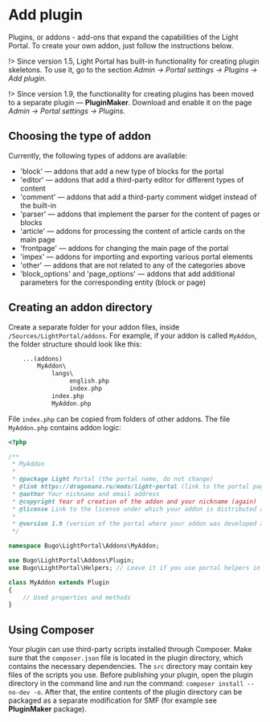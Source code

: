 # Add plugin
Plugins, or addons - add-ons that expand the capabilities of the Light Portal. To create your own addon, just follow the instructions below.

!> Since version 1.5, Light Portal has built-in functionality for creating plugin skeletons. To use it, go to the section _Admin -> Portal settings -> Plugins -> Add plugin_.

!> Since version 1.9, the functionality for creating plugins has been moved to a separate plugin — **PluginMaker**. Download and enable it on the page _Admin -> Portal settings -> Plugins_.

## Choosing the type of addon
Currently, the following types of addons are available:

* 'block' — addons that add a new type of blocks for the portal
* 'editor' — addons that add a third-party editor for different types of content
* 'comment' — addons that add a third-party comment widget instead of the built-in
* 'parser' — addons that implement the parser for the content of pages or blocks
* 'article' — addons for processing the content of article cards on the main page
* 'frontpage' — addons for changing the main page of the portal
* 'impex' — addons for importing and exporting various portal elements
* 'other' — addons that are not related to any of the categories above
* 'block_options' and 'page_options' — addons that add additional parameters for the corresponding entity (block or page)

## Creating an addon directory
Create a separate folder for your addon files, inside `/Sources/LightPortal/addons`. For example, if your addon is called `MyAddon`, the folder structure should look like this:

```php
    ...(addons)
        MyAddon\
            langs\
                 english.php
                 index.php
            index.php
            MyAddon.php
```

File `index.php` can be copied from folders of other addons. The file `MyAddon.php` contains addon logic:

```php
<?php

/**
 * MyAddon
 *
 * @package Light Portal (the portal name, do not change)
 * @link https://dragomano.ru/mods/light-portal (link to the portal page, or to the page of your addon, if it is not included with the portal)
 * @author Your nickname and email address
 * @copyright Year of creation of the addon and your nickname (again)
 * @license Link to the license under which your addon is distributed and the name of the license
 *
 * @version 1.9 (version of the portal where your addon was developed and tested)
 */

namespace Bugo\LightPortal\Addons\MyAddon;

use Bugo\LightPortal\Addons\Plugin;
use Bugo\LightPortal\Helpers; // Leave it if you use portal helpers in your code

class MyAddon extends Plugin
{
    // Used properties and methods
}

```

## Using Composer
Your plugin can use third-party scripts installed through Composer.
Make sure that the `composer.json` file is located in the plugin directory, which contains the necessary dependencies. The `src` directory may contain key files of the scripts you use.
Before publishing your plugin, open the plugin directory in the command line and run the command: `composer install --no-dev -o`. After that, the entire contents of the plugin directory can be packaged as a separate modification for SMF (for example see **PluginMaker** package).